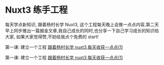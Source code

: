 # Nuxt3 练手工程

每天学点新知识, 跟着杨村长学 Nuxt3, 这个工程每天晚上会推一点点内容,第二天早上同步推出一篇掘金文章,我自己成长的同时,也分享一下自己学习成长的知识给大家, 如果大家觉得赞,不妨给我点个免费的 start!

第一课: 建立一个工程
[跟着杨村长学 nuxt3,每天收获一点点(1)](https://juejin.cn/post/7036908829124067358)

第一课: 建立一个工程
[跟着杨村长学 nuxt3,每天收获一点点(1)](https://juejin.cn/post/7036908829124067358)
